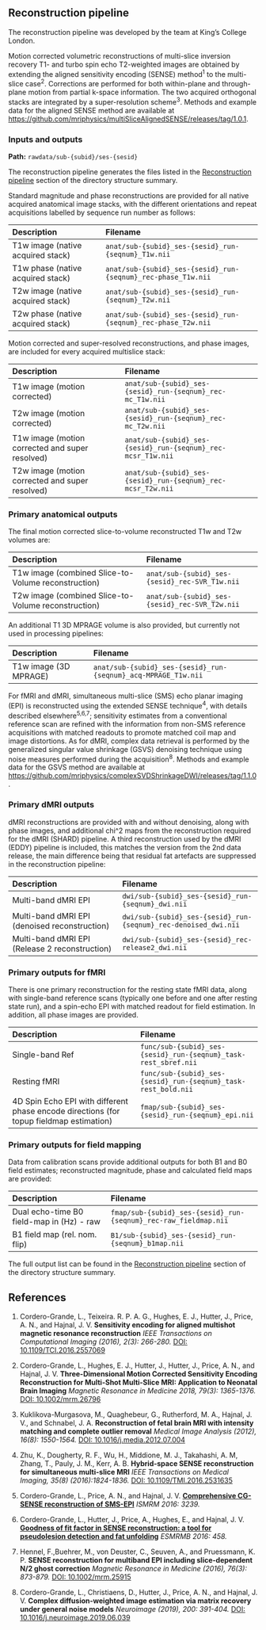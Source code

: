 ---
---

## Reconstruction pipeline

The reconstruction pipeline was developed by the team at King’s College
London.

Motion corrected volumetric reconstructions of multi-slice inversion 
recovery T1- and turbo spin echo T2-weighted images are obtained by 
extending the aligned sensitivity encoding (SENSE) method<sup>1</sup>
to the multi-slice case<sup>2</sup>. Corrections are performed
for both within-plane and through-plane motion from partial
k-space information. The two acquired orthogonal stacks are 
integrated by a super-resolution scheme<sup>3</sup>. Methods and example 
data for the aligned SENSE method are available at 
https://github.com/mriphysics/multiSliceAlignedSENSE/releases/tag/1.0.1.

### Inputs and outputs

**Path:** `rawdata/sub-{subid}/ses-{sesid}`

The reconstruction pipeline generates the files listed in the [Reconstruction pipeline](structure.html#reconstruction-pipeline) 
section of the directory structure summary.

Standard magnitude and phase reconstructions are provided for all native 
acquired anatomical image stacks, with the different orientations and repeat 
acquisitions labelled by sequence run number as follows:

| Description                                          | Filename                                             |
|:-----------------------------------------------------|:-----------------------------------------------------|
| T1w image (native acquired stack)                    | `anat/sub-{subid}_ses-{sesid}_run-{seqnum}_T1w.nii`  |
| T1w phase (native acquired stack)                    | `anat/sub-{subid}_ses-{sesid}_run-{seqnum}_rec-phase_T1w.nii`  |
| T2w image (native acquired stack)                    | `anat/sub-{subid}_ses-{sesid}_run-{seqnum}_T2w.nii`  |
| T2w phase (native acquired stack)                    | `anat/sub-{subid}_ses-{sesid}_run-{seqnum}_rec-phase_T2w.nii`  |

Motion corrected and super-resolved reconstructions, and phase images, are included for every acquired multislice stack:

| Description                      | Filename                                        |
|:---------------------------------|:------------------------------------------------|
| T1w image (motion corrected)     | `anat/sub-{subid}_ses-{sesid}_run-{seqnum}_rec-mc_T1w.nii`  |
| T2w image (motion corrected)     | `anat/sub-{subid}_ses-{sesid}_run-{seqnum}_rec-mc_T2w.nii`  |
| T1w image (motion corrected and super resolved)     | `anat/sub-{subid}_ses-{sesid}_run-{seqnum}_rec-mcsr_T1w.nii`  |
| T2w image (motion corrected and super resolved)     | `anat/sub-{subid}_ses-{sesid}_run-{seqnum}_rec-mcsr_T2w.nii`  |

### Primary anatomical outputs
The final motion corrected slice-to-volume reconstructed T1w and T2w volumes are: 

| Description                                             | Filename                                        |
|:--------------------------------------------------------|:------------------------------------------------|
| T1w image (combined Slice-to-Volume reconstruction)     | `anat/sub-{subid}_ses-{sesid}_rec-SVR_T1w.nii`  |
| T2w image (combined Slice-to-Volume reconstruction)     | `anat/sub-{subid}_ses-{sesid}_rec-SVR_T2w.nii`  |

An additional T1 3D MPRAGE volume is also provided, but currently not used in processing pipelines:

| Description                                             | Filename                                        |
|:--------------------------------------------------------|:------------------------------------------------|
| T1w image (3D MPRAGE)     | `anat/sub-{subid}_ses-{sesid}_run-{seqnum}_acq-MPRAGE_T1w.nii`  |

For fMRI and dMRI, simultaneous multi-slice (SMS) echo planar
imaging (EPI) is reconstructed using the extended SENSE technique<sup>4</sup>,
with details described elsewhere<sup>5,6,7</sup>; sensitivity estimates
from a conventional reference scan are refined with the information from
non-SMS reference acquisitions with matched readouts to promote matched
coil map and image distortions. As for dMRI, complex data retrieval is 
performed by the generalized singular value shrinkage (GSVS) denoising 
technique using noise measures performed during the acquisition<sup>8</sup>. 
Methods and example data for the GSVS method are available at 
https://github.com/mriphysics/complexSVDShrinkageDWI/releases/tag/1.1.0.


### Primary dMRI outputs
dMRI reconstructions are provided with and without denoising, along with phase images, and additional chi^2 
maps from the reconstruction required for the dMRI (SHARD) pipeline. 
A third reconstruction used by the dMRI (EDDY) pipeline is included, this matches the version from the 2nd data 
release, the main difference being that residual fat artefacts are suppressed in the reconstruction pipeline:

| Description                                             | Filename                                        |
|:--------------------------------------------------------|:------------------------------------------------|
| Multi-band dMRI EPI     | `dwi/sub-{subid}_ses-{sesid}_run-{seqnum}_dwi.nii`  |
| Multi-band dMRI EPI (denoised reconstruction)    | `dwi/sub-{subid}_ses-{sesid}_run-{seqnum}_rec-denoised_dwi.nii`  |
| Multi-band dMRI EPI (Release 2 reconstruction)    | `dwi/sub-{subid}_ses-{sesid}_rec-release2_dwi.nii`  |

### Primary outputs for fMRI
There is one primary reconstruction for the resting state fMRI data, along with single-band reference scans (typically one before and 
one after resting state run), and a spin-echo EPI with matched readout for field estimation. In addition, all phase images are provided.

| Description                                             | Filename                                        |
|:--------------------------------------------------------|:------------------------------------------------|
| Single-band Ref   | `func/sub-{subid}_ses-{sesid}_run-{seqnum}_task-rest_sbref.nii`  |
| Resting fMRI   | `func/sub-{subid}_ses-{sesid}_run-{seqnum}_task-rest_bold.nii`  |
| 4D Spin Echo EPI with different phase encode directions (for topup fieldmap estimation) | `fmap/sub-{subid}_ses-{sesid}_run-{seqnum}_epi.nii`  |

### Primary outputs for field mapping
Data from calibration scans provide additional outputs for both B1 and B0 field estimates; reconstructed magnitude, phase and calculated field maps are provided:

| Description                                             | Filename                                        |
|:--------------------------------------------------------|:------------------------------------------------|
| Dual echo-time B0 field-map in (Hz) - raw  | `fmap/sub-{subid}_ses-{sesid}_run-{seqnum}_rec-raw_fieldmap.nii`  |
| B1 field map (rel. nom. flip)  | `B1/sub-{subid}_ses-{sesid}_run-{seqnum}_b1map.nii`  |


The full output list can be found in the [Reconstruction pipeline](structure.html#reconstruction-pipeline) 
section of the directory structure summary.


## References

1. Cordero-Grande, L., Teixeira. R. P. A. G., Hughes, E. J.,
Hutter, J., Price, A. N., and Hajnal, J. V. **Sensitivity encoding
for aligned multishot magnetic resonance reconstruction** *IEEE
Transactions on Computational Imaging (2016),  2(3): 266-280.* [DOI:
10.1109/TCI.2016.2557069](https://doi.org/10.1109/TCI.2016.2557069)

2. Cordero-Grande, L., Hughes, E. J., Hutter, J., Hutter, J., Price, A. N.,
and Hajnal, J. V. **Three-Dimensional Motion Corrected Sensitivity Encoding
Reconstruction for Multi-Shot Multi-Slice MRI: Application to Neonatal
Brain Imaging** *Magnetic Resonance in Medicine 2018, 79(3): 1365-1376.*
[DOI: 10.1002/mrm.26796](https://doi.org/10.1002/mrm.26796)

3. Kuklikova-Murgasova, M., Quaghebeur, G., Rutherford, M. A.,
Hajnal, J. V., and Schnabel, J. A. **Reconstruction of fetal
brain MRI with intensity matching and complete outlier removal**
*Medical Image Analysis (2012), 16(8): 1550-1564.* [DOI:
10.1016/j.media.2012.07.004](https://doi.org/10.1016/j.media.2012.07.004)

4. Zhu, K., Dougherty, R. F., Wu, H., Middione, M. J., Takahashi,
A. M, Zhang, T., Pauly, J. M., Kerr, A. B. **Hybrid-space
SENSE reconstruction for simultaneous multi-slice MRI** *IEEE
Transactions on Medical Imaging, 35(8) (2016):1824-1836.* [DOI:
10.1109/TMI.2016.2531635](https://doi.org/10.1109/TMI.2016.2531635)

5. Cordero-Grande, L., Price, A. N., and
Hajnal, J. V. [**Comprehensive CG-SENSE reconstruction of
SMS-EPI**](http://www.developingconnectome.org/wp-content/uploads/sites/70/2019/08/Comprehensive-CG-SENSE-reconstruction-of-SMS-EPI.pdf)
*ISMRM 2016: 3239.*

6. Cordero-Grande, L., Hutter, J., Price,
A., Hughes, E., and Hajnal, J. V. [**Goodness of
fit factor in SENSE reconstruction: a tool for pseudolesion detection and fat
unfolding**](http://www.developingconnectome.org/wp-content/uploads/sites/70/2019/08/Goodness-of-fit-factor-in-SENSE-reconstruction-a-tool-for-pseudolesion-detection-and-fat-unfolding.pdf)
*ESMRMB 2016: 458.*

7. Hennel, F.,Buehrer, M., von Deuster, C., Seuven, A., and Pruessmann,
K. P. **SENSE reconstruction for multiband EPI including slice-dependent N/2
ghost correction** *Magnetic Resonance in Medicine (2016), 76(3): 873-879.*
[DOI: 10.1002/mrm.25915](https://doi.org/10.1002/mrm.25915)

8. Cordero-Grande, L., Christiaens, D., Hutter, J., Price, A. N., and 
Hajnal, J. V. **Complex diffusion-weighted image estimation via matrix 
recovery under general noise models** *Neuroimage (2019),  200: 391-404.* [DOI:
10.1016/j.neuroimage.2019.06.039](https://doi.org/10.1016/j.neuroimage.2019.06.039)


